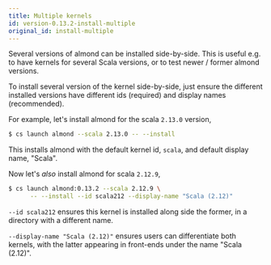 ```yaml
---
title: Multiple kernels
id: version-0.13.2-install-multiple
original_id: install-multiple
---
```


Several versions of almond can be installed side-by-side. This is useful e.g. to have kernels
for several Scala versions, or to test newer / former almond versions.

To install several version of the kernel side-by-side, just ensure the different installed versions
have different ids (required) and display names (recommended).

For example, let's install almond for the scala `2.13.0` version,
```bash
$ cs launch almond --scala 2.13.0 -- --install
```

This installs almond with the default kernel id, `scala`, and default display name, "Scala".

Now let's *also* install almond for scala `2.12.9`,
```bash
$ cs launch almond:0.13.2 --scala 2.12.9 \
      -- --install --id scala212 --display-name "Scala (2.12)"
```

`--id scala212` ensures this kernel is installed along side the former, in a directory
with a different name.

`--display-name "Scala (2.12)"` ensures users can differentiate both kernels, with the latter
appearing in front-ends under the name "Scala (2.12)".

